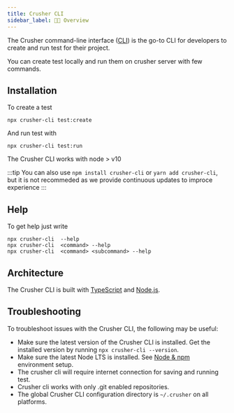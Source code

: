 ```yaml
---
title: Crusher CLI
sidebar_label: 🧑‍🚀 Overview
---
```


<head>
  <title>Cruhser CLI : Crusher Docs</title>
  <meta name="description" content="Crusher.dev" />
</head>

The Crusher command-line interface ([CLI](/docs/reference/glossary#cli)) is the go-to CLI for developers to create and run test for their project.

You can create test locally and run them on crusher server with few commands.

## Installation

To create a test

```shell
npx crusher-cli test:create
```

And run test with

```shell
npx crusher-cli test:run
```

The Crusher CLI works with node > v10

:::tip
You can also use `npm install crusher-cli` or `yarn add crusher-cli`, but it is not recommeded as we provide continuous updates to improce experience
:::

## Help

To get help just write

```shell
npx crusher-cli  --help
npx crusher-cli  <command> --help
npx crusher-cli  <command> <subcommand> --help
```

<!-- TODO: image? -->

## Architecture

The Crusher CLI is built with [TypeScript](/docs/reference/glossary#typescript) and [Node.js](/docs/reference/glossary#node).

## Troubleshooting

To troubleshoot issues with the Crusher CLI, the following may be useful:

- Make sure the latest version of the Crusher CLI is installed. Get the installed version by running `npx crusher-cli --version`.
- Make sure the latest Node LTS is installed. See [Node & npm](/docs/intro/environment#node-npm) environment setup.
- The crusher cli will require internet connection for saving and running test.
- Crusher cli works with only .git enabled repositories.
- The global Crusher CLI configuration directory is `~/.crusher` on all platforms.
